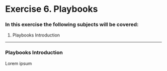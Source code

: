 # Exercise 6. Playbooks

### In this exercise the following subjects will be covered:

1. Playbooks Introduction

---
### Playbooks Introduction

Lorem ipsum
